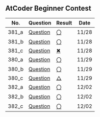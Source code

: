 ## AtCoder Beginner Contest

| No. | Question | Result | Date |
| --- | ---- | ------ | ----------- |
| 381_a | [Question](https://atcoder.jp/contests/abc381/tasks/abc381_a) | [〇](https://atcoder.jp/contests/abc381/submissions/60242413) | 11/28 |
| 381_b | [Question](https://atcoder.jp/contests/abc381/tasks/abc381_b) | [〇](https://atcoder.jp/contests/abc381/submissions/60242547) | 11/28 |
| 381_c | [Question](https://atcoder.jp/contests/abc381/tasks/abc381_c) | [✖](https://atcoder.jp/contests/abc381/editorial/11413) | 11/28 |
| 380_a | [Question](https://atcoder.jp/contests/abc380/tasks/abc380_a) | [〇](https://atcoder.jp/contests/abc380/submissions/60264355) | 11/29 |
| 380_b | [Question](https://atcoder.jp/contests/abc380/tasks/abc380_b) | [〇](https://atcoder.jp/contests/abc380/submissions/60264605) | 11/29 |
| 380_c | [Question](https://atcoder.jp/contests/abc380/tasks/abc380_c) | [△]() | 11/29 |
| 382_a | [Question](https://atcoder.jp/contests/abc382/tasks/abc382_a) | [〇]() | 12/02 |
| 382_b | [Question](https://atcoder.jp/contests/abc382/tasks/abc382_b) | [〇]() | 12/02 |
| 382_c | [Question](https://atcoder.jp/contests/abc382/tasks/abc382_c) | [〇]() | 12/02 |
